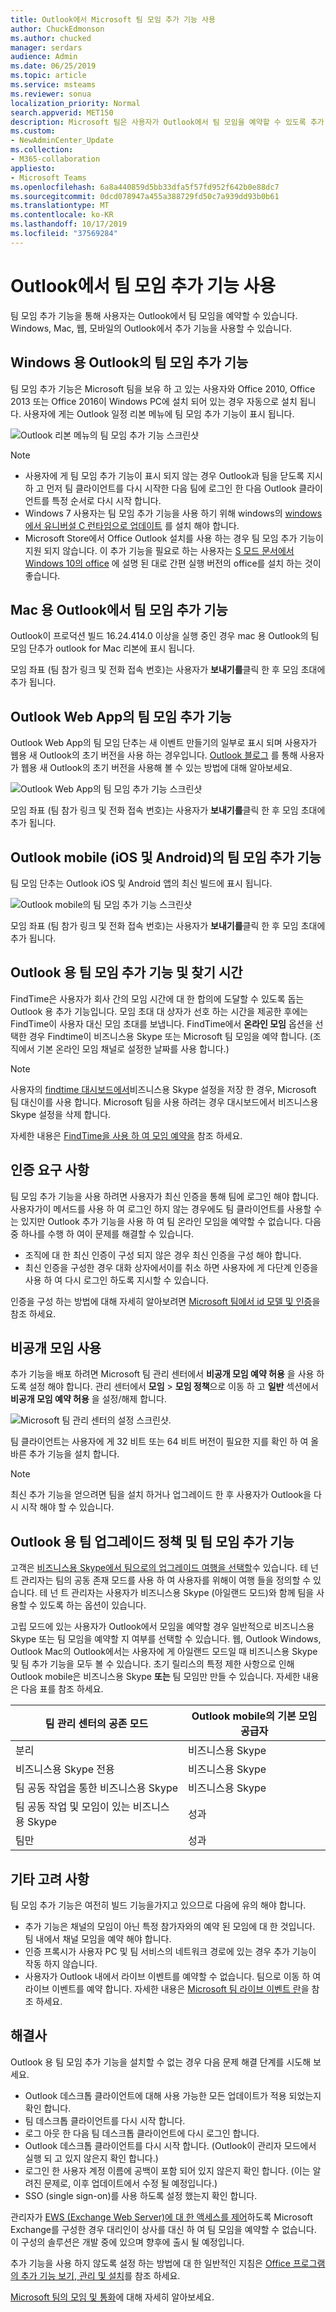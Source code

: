 ```yaml
---
title: Outlook에서 Microsoft 팀 모임 추가 기능 사용
author: ChuckEdmonson
ms.author: chucked
manager: serdars
audience: Admin
ms.date: 06/25/2019
ms.topic: article
ms.service: msteams
ms.reviewer: sonua
localization_priority: Normal
search.appverid: MET150
description: Microsoft 팀은 사용자가 Outlook에서 팀 모임을 예약할 수 있도록 추가 기능을 Outlook에 설치 합니다.
ms.custom:
- NewAdminCenter_Update
ms.collection:
- M365-collaboration
appliesto:
- Microsoft Teams
ms.openlocfilehash: 6a8a440859d5bb33dfa5f57fd952f642b0e88dc7
ms.sourcegitcommit: 0dcd078947a455a388729fd50c7a939dd93b0b61
ms.translationtype: MT
ms.contentlocale: ko-KR
ms.lasthandoff: 10/17/2019
ms.locfileid: "37569284"
---
```

<a name="use-the-teams-meeting-add-in-in-outlook"></a>Outlook에서 팀 모임 추가 기능 사용
=======================================

팀 모임 추가 기능을 통해 사용자는 Outlook에서 팀 모임을 예약할 수 있습니다. Windows, Mac, 웹, 모바일의 Outlook에서 추가 기능을 사용할 수 있습니다.

## <a name="teams-meeting-add-in-in-outlook-for-windows"></a>Windows 용 Outlook의 팀 모임 추가 기능

팀 모임 추가 기능은 Microsoft 팀을 보유 하 고 있는 사용자와 Office 2010, Office 2013 또는 Office 2016이 Windows PC에 설치 되어 있는 경우 자동으로 설치 됩니다. 사용자에 게는 Outlook 일정 리본 메뉴에 팀 모임 추가 기능이 표시 됩니다.

![Outlook 리본 메뉴의 팀 모임 추가 기능 스크린샷](media/Teams-add-in-for-Outlook.png)

> [!NOTE]
> - 사용자에 게 팀 모임 추가 기능이 표시 되지 않는 경우 Outlook과 팀을 닫도록 지시 하 고 먼저 팀 클라이언트를 다시 시작한 다음 팀에 로그인 한 다음 Outlook 클라이언트를 특정 순서로 다시 시작 합니다.
> - Windows 7 사용자는 팀 모임 추가 기능을 사용 하기 위해 windows의 [windows에서 유니버설 C 런타임으로 업데이트](https://support.microsoft.com/help/2999226/update-for-universal-c-runtime-in-windows) 를 설치 해야 합니다.
> - Microsoft Store에서 Office Outlook 설치를 사용 하는 경우 팀 모임 추가 기능이 지원 되지 않습니다. 이 추가 기능을 필요로 하는 사용자는 [S 모드 문서에서 Windows 10의 office](https://support.office.com/article/faq-office-on-windows-10-in-s-mode-717193b5-ff9f-4388-84c0-277ddf07fe3f) 에 설명 된 대로 간편 실행 버전의 office를 설치 하는 것이 좋습니다. 

## <a name="teams-meeting-add-in-in-outlook-for-mac"></a>Mac 용 Outlook에서 팀 모임 추가 기능

Outlook이 프로덕션 빌드 16.24.414.0 이상을 실행 중인 경우 mac 용 Outlook의 팀 모임 단추가 outlook for Mac 리본에 표시 됩니다.

모임 좌표 (팀 참가 링크 및 전화 접속 번호)는 사용자가 **보내기를**클릭 한 후 모임 초대에 추가 됩니다.  

## <a name="teams-meeting-add-in-in-outlook-web-app"></a>Outlook Web App의 팀 모임 추가 기능

Outlook Web App의 팀 모임 단추는 새 이벤트 만들기의 일부로 표시 되며 사용자가 웹용 새 Outlook의 초기 버전을 사용 하는 경우입니다. [Outlook 블로그](https://techcommunity.microsoft.com/t5/Outlook-Blog/Designed-to-be-fast-The-Outlook-on-the-web-user-experience-gets/ba-p/234909?utm_source=t.co&utm_medium=referral) 를 통해 사용자가 웹용 새 Outlook의 초기 버전을 사용해 볼 수 있는 방법에 대해 알아보세요.

![Outlook Web App의 팀 모임 추가 기능 스크린샷](media/teams-meeting-add-in-web.png)

모임 좌표 (팀 참가 링크 및 전화 접속 번호)는 사용자가 **보내기를**클릭 한 후 모임 초대에 추가 됩니다.  

## <a name="teams-meeting-add-in-in-outlook-mobile-ios-and-android"></a>Outlook mobile (iOS 및 Android)의 팀 모임 추가 기능

팀 모임 단추는 Outlook iOS 및 Android 앱의 최신 빌드에 표시 됩니다.

![Outlook mobile의 팀 모임 추가 기능 스크린샷](media/teams-meeting-add-in-mobile.png)

모임 좌표 (팀 참가 링크 및 전화 접속 번호)는 사용자가 **보내기를**클릭 한 후 모임 초대에 추가 됩니다.  

## <a name="teams-meeting-add-in-in-and-findtime-for-outlook"></a>Outlook 용 팀 모임 추가 기능 및 찾기 시간
FindTime은 사용자가 회사 간의 모임 시간에 대 한 합의에 도달할 수 있도록 돕는 Outlook 용 추가 기능입니다. 모임 초대 대 상자가 선호 하는 시간을 제공한 후에는 FindTime이 사용자 대신 모임 초대를 보냅니다. FindTime에서 **온라인 모임** 옵션을 선택한 경우 Findtime이 비즈니스용 Skype 또는 Microsoft 팀 모임을 예약 합니다. (조직에서 기본 온라인 모임 채널로 설정한 날짜를 사용 합니다.)

> [!NOTE]  
> 사용자의 [findtime 대시보드에서](https://findtime.microsoft.com/UserDashboard)비즈니스용 Skype 설정을 저장 한 경우, Microsoft 팀 대신이를 사용 합니다. Microsoft 팀을 사용 하려는 경우 대시보드에서 비즈니스용 Skype 설정을 삭제 합니다.

자세한 내용은 [FindTime을 사용 하 여 모임 예약을](https://support.office.com/article/scheduling-meetings-with-findtime-4dc806ed-fde3-4ea7-8c5e-b5d1fddab4a6) 참조 하세요.

## <a name="authentication-requirements"></a>인증 요구 사항

팀 모임 추가 기능을 사용 하려면 사용자가 최신 인증을 통해 팀에 로그인 해야 합니다. 사용자가이 메서드를 사용 하 여 로그인 하지 않는 경우에도 팀 클라이언트를 사용할 수는 있지만 Outlook 추가 기능을 사용 하 여 팀 온라인 모임을 예약할 수 없습니다. 다음 중 하나를 수행 하 여이 문제를 해결할 수 있습니다.

- 조직에 대 한 최신 인증이 구성 되지 않은 경우 최신 인증을 구성 해야 합니다.
- 최신 인증을 구성한 경우 대화 상자에서이를 취소 하면 사용자에 게 다단계 인증을 사용 하 여 다시 로그인 하도록 지시할 수 있습니다.

인증을 구성 하는 방법에 대해 자세히 알아보려면 [Microsoft 팀에서 id 모델 및 인증](identify-models-authentication.md)을 참조 하세요.

## <a name="enable-private-meetings"></a>비공개 모임 사용

추가 기능을 배포 하려면 Microsoft 팀 관리 센터에서 **비공개 모임 예약 허용** 을 사용 하도록 설정 해야 합니다. 관리 센터에서 **모임** > **모임 정책**으로 이동 하 고 **일반** 섹션에서 **비공개 모임 예약 허용** 을 설정/해제 합니다.

![Microsoft 팀 관리 센터의 설정 스크린샷.](media/teams-add-in-for-outlook-image1.png)

팀 클라이언트는 사용자에 게 32 비트 또는 64 비트 버전이 필요한 지를 확인 하 여 올바른 추가 기능을 설치 합니다.

> [!NOTE]
> 최신 추가 기능을 얻으려면 팀을 설치 하거나 업그레이드 한 후 사용자가 Outlook을 다시 시작 해야 할 수 있습니다.

## <a name="teams-upgrade-policy-and-the-teams-meeting-add-in-for-outlook"></a>Outlook 용 팀 업그레이드 정책 및 팀 모임 추가 기능

고객은 [비즈니스용 Skype에서 팀으로의 업그레이드 여행을 선택할](upgrade-and-coexistence-of-skypeforbusiness-and-teams.md)수 있습니다. 테 넌 트 관리자는 팀의 공동 존재 모드를 사용 하 여 사용자를 위해이 여행 들을 정의할 수 있습니다. 테 넌 트 관리자는 사용자가 비즈니스용 Skype (아일랜드 모드)와 함께 팀을 사용할 수 있도록 하는 옵션이 있습니다. 

고립 모드에 있는 사용자가 Outlook에서 모임을 예약할 경우 일반적으로 비즈니스용 Skype 또는 팀 모임을 예약할 지 여부를 선택할 수 있습니다. 웹, Outlook Windows, Outlook Mac의 Outlook에서는 사용자에 게 아일랜드 모드일 때 비즈니스용 Skype 및 팀 추가 기능을 모두 볼 수 있습니다. 초기 릴리스의 특정 제한 사항으로 인해 Outlook mobile은 비즈니스용 Skype **또는** 팀 모임만 만들 수 있습니다. 자세한 내용은 다음 표를 참조 하세요.

| 팀 관리 센터의 공존 모드 | Outlook mobile의 기본 모임 공급자 |
| --------------------------------------|---------------------------------------------|
| 분리 | 비즈니스용 Skype |
| 비즈니스용 Skype 전용 | 비즈니스용 Skype |
| 팀 공동 작업을 통한 비즈니스용 Skype | 비즈니스용 Skype |
| 팀 공동 작업 및 모임이 있는 비즈니스용 Skype | 성과 |
| 팀만 | 성과 |

## <a name="other-considerations"></a>기타 고려 사항

팀 모임 추가 기능은 여전히 빌드 기능을가지고 있으므로 다음에 유의 해야 합니다.

- 추가 기능은 채널의 모임이 아닌 특정 참가자와의 예약 된 모임에 대 한 것입니다. 팀 내에서 채널 모임을 예약 해야 합니다.
- 인증 프록시가 사용자 PC 및 팀 서비스의 네트워크 경로에 있는 경우 추가 기능이 작동 하지 않습니다.
- 사용자가 Outlook 내에서 라이브 이벤트를 예약할 수 없습니다. 팀으로 이동 하 여 라이브 이벤트를 예약 합니다. 자세한 내용은 [Microsoft 팀 라이브 이벤트 란](teams-live-events/what-are-teams-live-events.md)을 참조 하세요.

## <a name="troubleshooting"></a>해결사

Outlook 용 팀 모임 추가 기능을 설치할 수 없는 경우 다음 문제 해결 단계를 시도해 보세요.

- Outlook 데스크톱 클라이언트에 대해 사용 가능한 모든 업데이트가 적용 되었는지 확인 합니다.
- 팀 데스크톱 클라이언트를 다시 시작 합니다.
- 로그 아웃 한 다음 팀 데스크톱 클라이언트에 다시 로그인 합니다.
- Outlook 데스크톱 클라이언트를 다시 시작 합니다. (Outlook이 관리자 모드에서 실행 되 고 있지 않은지 확인 합니다.)
- 로그인 한 사용자 계정 이름에 공백이 포함 되어 있지 않은지 확인 합니다. (이는 알려진 문제로, 이후 업데이트에서 수정 될 예정입니다.)
- SSO (single sign-on)를 사용 하도록 설정 했는지 확인 합니다.

관리자가 [EWS (Exchange Web Server)에 대 한 액세스를 제어](https://docs.microsoft.com/en-us/exchange/client-developer/exchange-web-services/how-to-control-access-to-ews-in-exchange)하도록 Microsoft Exchange를 구성한 경우 대리인이 상사를 대신 하 여 팀 모임을 예약할 수 없습니다. 이 구성의 솔루션은 개발 중에 있으며 향후에 출시 될 예정입니다. 

추가 기능을 사용 하지 않도록 설정 하는 방법에 대 한 일반적인 지침은 [Office 프로그램의 추가 기능 보기, 관리 및 설치](https://support.office.com/article/View-manage-and-install-add-ins-in-Office-programs-16278816-1948-4028-91E5-76DCA5380F8D)를 참조 하세요.

[Microsoft 팀의 모임 및 통화](https://support.office.com/article/Meetings-and-calls-d92432d5-dd0f-4d17-8f69-06096b6b48a8)에 대해 자세히 알아보세요.
